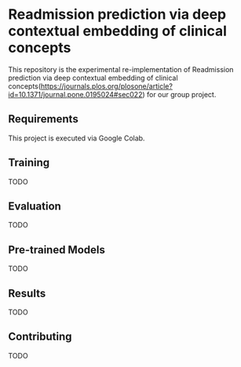 
# Readmission prediction via deep contextual embedding of clinical concepts

This repository is the experimental re-implementation of Readmission prediction via deep contextual embedding of clinical concepts(https://journals.plos.org/plosone/article?id=10.1371/journal.pone.0195024#sec022) for our group project. 

## Requirements

This project is executed via Google Colab.


## Training

TODO

## Evaluation

TODO

## Pre-trained Models

TODO

## Results

TODO

## Contributing

TODO
